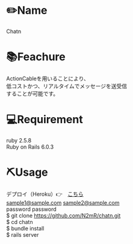 # ✏️Name<br>
  
  Chatn<br>
  
# 📚Feachure<br>

  ActionCableを用いることにより、<br>
  低コストかつ、リアルタイムでメッセージを送受信<br>
  することが可能です。<br>
  
# 💻Requirement<br>

  ruby 2.5.8<br>
  Ruby on Rails 6.0.3<br>
  
# ⛏Usage<br>
  デプロイ（Heroku）👉　[こちら](https://intense-dawn-56700.herokuapp.com/login)<br>
    sample1@sample.com    sample2@sample.com<br>
    password              password<br>
  $ git clone https://github.com/N2mR/chatn.git<br>
  $ cd chatn<br>
  $ bundle install<br>
  $ rails server<br>
  

